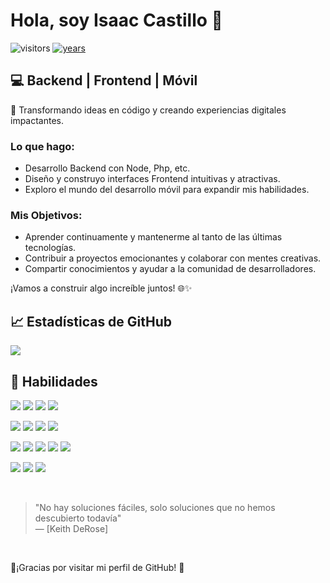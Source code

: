 




# Hola, soy Isaac Castillo 👋
<p align="start">
    <img src="https://badges.pufler.dev/visits/epmyas2022/epmyas2022" alt="visitors"/>   
    <a href="#">  <img src="https://img.shields.io/badge/LinkedIn-Profile-informational?style=flat&logo=linkedin&logoColor=white&color=0D76A8" alt="years"/> </a>
</p>

## 💻 Backend | Frontend | Móvil

🚀 Transformando ideas en código y creando experiencias digitales impactantes.

### Lo que hago:
- Desarrollo Backend con Node, Php, etc.
- Diseño y construyo interfaces Frontend intuitivas y atractivas.
- Exploro el mundo del desarrollo móvil para expandir mis habilidades.

### Mis Objetivos:
- Aprender continuamente y mantenerme al tanto de las últimas tecnologías.
- Contribuir a proyectos emocionantes y colaborar con mentes creativas.
- Compartir conocimientos y ayudar a la comunidad de desarrolladores.

¡Vamos a construir algo increíble juntos! 🌐✨




## &#x1f4c8; Estadísticas de GitHub




![](https://github-readme-stats.vercel.app/api/top-langs/?username=epmyas2022&hide=html,css&title_color=ffffff&text_color=c9cacc&icon_color=4AB197&bg_color=2C2929)



## 💼 Habilidades


![](https://img.shields.io/badge/Code-JavaScript-informational?style=flat&logo=JavaScript&logoColor=white&color=4AB197)
![](https://img.shields.io/badge/Code-Php-informational?style=flat&logo=php&logoColor=white&color=4AB197)
![](https://img.shields.io/badge/Code-Java-informational?style=flat&logo=Java&logoColor=white&color=4AB197)
![](https://img.shields.io/badge/Code-CSharp-informational?style=flat&logo=c-sharp&logoColor=white&color=4AB197)

![](https://img.shields.io/badge/Tools-Docker-informational?style=flat&logo=docker&logoColor=white&color=4AB197)
![](https://img.shields.io/badge/Code-MongoDB-informational?style=flat&logo=MongoDB&logoColor=white&color=4AB197)
![](https://img.shields.io/badge/Code-MySQL-informational?style=flat&logo=MySQL&logoColor=white&color=4AB197)
![](https://img.shields.io/badge/Code-Postgres-informational?style=flat&logo=postgresql&logoColor=white&color=4AB197) 


![](https://img.shields.io/badge/Style-CSS-informational?style=flat&logo=css3&logoColor=white&color=4AB197)
![](https://img.shields.io/badge/Style-Tailwind-informational?style=flat&logo=Tailwind-CSS&logoColor=white&color=4AB197)
![](https://img.shields.io/badge/Style-Sass-informational?style=flat&logo=Sass&logoColor=white&color=4AB197)
![](https://img.shields.io/badge/Tools-GitHub-informational?style=flat&logo=GitHub&logoColor=white&color=4AB197)
![](https://img.shields.io/badge/Tools-GitLab-informational?style=flat&logo=GitLab&logoColor=white&color=4AB197)

![](https://img.shields.io/badge/Framework-Vue3-informational?style=flat&logo=vuedotjs&logoColor=white&color=4AB197)
![](https://img.shields.io/badge/Framework-Laravel-informational?style=flat&logo=laravel&logoColor=white&color=4AB197) 
![](https://img.shields.io/badge/Backend-Node-informational?style=flat&logo=nodedotjs&logoColor=white&color=4AB197) 

<br/>

> "No hay soluciones fáciles, solo soluciones que no hemos descubierto todavía"  
> — [Keith DeRose]

<br/>


🎉¡Gracias por visitar mi perfil de GitHub! 🎉</h3>
